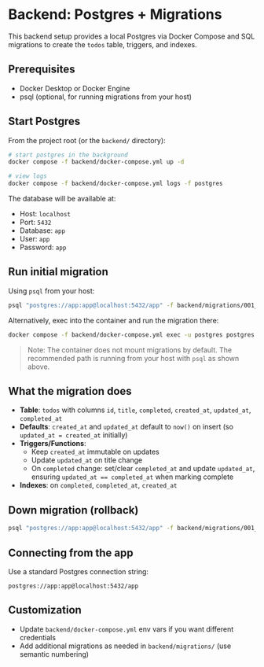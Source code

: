 # Backend: Postgres + Migrations

This backend setup provides a local Postgres via Docker Compose and SQL migrations to create the `todos` table, triggers, and indexes.

## Prerequisites

- Docker Desktop or Docker Engine
- psql (optional, for running migrations from your host)

## Start Postgres

From the project root (or the `backend/` directory):

```bash
# start postgres in the background
docker compose -f backend/docker-compose.yml up -d

# view logs
docker compose -f backend/docker-compose.yml logs -f postgres
```

The database will be available at:

- Host: `localhost`
- Port: `5432`
- Database: `app`
- User: `app`
- Password: `app`

## Run initial migration

Using `psql` from your host:

```bash
psql "postgres://app:app@localhost:5432/app" -f backend/migrations/001_init_up.sql
```

Alternatively, exec into the container and run the migration there:

```bash
docker compose -f backend/docker-compose.yml exec -u postgres postgres bash -lc "psql -U app -d app -f /migrations/001_init_up.sql"
```

> Note: The container does not mount migrations by default. The recommended path is running from your host with `psql` as shown above.

## What the migration does

- **Table**: `todos` with columns `id`, `title`, `completed`, `created_at`, `updated_at`, `completed_at`
- **Defaults**: `created_at` and `updated_at` default to `now()` on insert (so `updated_at = created_at` initially)
- **Triggers/Functions**:
  - Keep `created_at` immutable on updates
  - Update `updated_at` on title change
  - On `completed` change: set/clear `completed_at` and update `updated_at`, ensuring `updated_at == completed_at` when marking complete
- **Indexes**: on `completed`, `completed_at`, `created_at`

## Down migration (rollback)

```bash
psql "postgres://app:app@localhost:5432/app" -f backend/migrations/001_init_down.sql
```

## Connecting from the app

Use a standard Postgres connection string:

```
postgres://app:app@localhost:5432/app
```

## Customization

- Update `backend/docker-compose.yml` env vars if you want different credentials
- Add additional migrations as needed in `backend/migrations/` (use semantic numbering)
